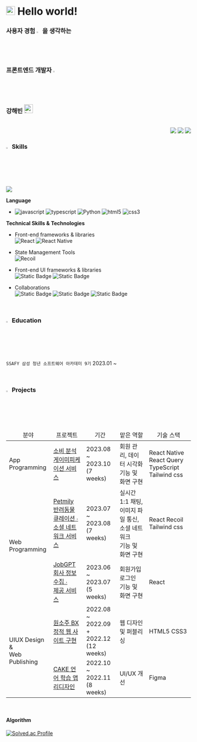 <!--인사-->
<h1><img src="https://github.com/TheDudeThatCode/TheDudeThatCode/blob/master/Assets/Earth.gif" width="24px">  Hello world!</h1>
<!--소개-->
<h3><b>사용자 경험 <img src="https://raw.githubusercontent.com/Tarikul-Islam-Anik/Animated-Fluent-Emojis/master/Emojis/Hand%20gestures/Backhand%20Index%20Pointing%20Left%20Medium-Light%20Skin%20Tone.png" alt="Backhand Index Pointing Left Medium-Light Skin Tone" width="2.35%" /></b> 을 생각하는 <br>
  <b>  프론트엔드 개발자</b> <img src="https://raw.githubusercontent.com/Tarikul-Islam-Anik/Animated-Fluent-Emojis/master/Emojis/Hand%20gestures/Eyes.png" alt="Eyes" width="2.35%" /> <br>
  강해빈 <img src="https://raw.githubusercontent.com/Tarikul-Islam-Anik/Animated-Fluent-Emojis/master/Emojis/Smilies/Love%20Letter.png" alt="Love Letter" width="24" height="24" /></h3><br>

<!--링크-->
<div align="end">
    <a target="_blank" href="https://velog.io/@kanghaeven"><img src="https://img.shields.io/badge/Velog-20C997.svg?style=for-the-badge&logo=Velog&logoColor=white" /></a>
<!--     <a target="_blank" href="https://jet-magnesium-b5a.notion.site/PORTFOLIO-e0b89103ba144876925dd29155dc700c?pvs=4"><img src="https://img.shields.io/badge/notion-%23000000.svg?&style=for-the-badge&logo=notion&logoColor=white" /></a> -->
    <a target="_blank" href="mailto:aubrienid@naver.com"><img src="https://img.shields.io/badge/Naver-03C75A.svg?style=for-the-badge&logo=Naver&logoColor=white" /></a>
    <a target="_blank" href="mailto:meerhae@gmail.com"><img src="https://img.shields.io/badge/-Gmail-D14836?style=for-the-badge&logo=Gmail&logoColor=white"></a>  
</div>

<!--기술 스택-->

### <img src="https://raw.githubusercontent.com/Tarikul-Islam-Anik/Animated-Fluent-Emojis/master/Emojis/Hand%20gestures/Mechanical%20Arm.png" alt="Mechanical Arm" width="2.3%" /> Skills

<a href="https://github.com/kanghaeven/github-readme-stats"><img align="center" src="https://github-readme-stats.vercel.app/api/top-langs/?username=kanghaeven&layout=compact&theme=buefy&hide_border=true" /></a>

**Language**<br>

- ![javascript](https://img.shields.io/badge/JavaScript-F7DF1E.svg?style=flat-squaree&logo=javascript&logoColor=black)
  ![typescript](https://img.shields.io/badge/TypeScript-3178C6.svg?style=flat-squaree&logo=typescript&logoColor=white)
  ![Python](https://img.shields.io/badge/python-3670A0?style=flat-squaree&logo=python&logoColor=white)
  ![html5](https://img.shields.io/badge/HTML5-E34F26.svg?style=flat-squaree&logo=html5&logoColor=white)
  ![css3](https://img.shields.io/badge/CSS3-1572B6.svg?style=flat-squaree&logo=css3&logoColor=white)

**Technical Skills & Technologies** <br>

- Front-end frameworks & libraries <br>
  ![React](https://img.shields.io/badge/React-61DAFB.svg?style=flat-squaree&logo=React&logoColor=black)
  ![React Native](https://img.shields.io/badge/React_Native-61DAFB.svg?style=flat-squaree&logo=React&logoColor=black)

- State Management Tools <br>
  ![Recoil](https://img.shields.io/badge/Recoil-3578E5.svg?style=flat-squaree&logo=recoil&logoColor=white)

- Front-end UI frameworks & libraries <br>
  ![Static Badge](https://img.shields.io/badge/tailwindcss-06B6D4?logo=tailwindcss&logoColor=white)
  ![Static Badge](https://img.shields.io/badge/bootstrap-7952B3?logo=bootstrap&logoColor=white)

- Collaborations <br>
  ![Static Badge](https://img.shields.io/badge/figma-F24E1E?logo=figma&logoColor=white)
  ![Static Badge](https://img.shields.io/badge/notion-000000?logo=notion)
  ![Static Badge](https://img.shields.io/badge/jira-0052CC?logo=jira)



<br>

</div>

### <img src="https://raw.githubusercontent.com/Tarikul-Islam-Anik/Animated-Fluent-Emojis/master/Emojis/Hand%20gestures/Writing%20Hand%20Medium-Light%20Skin%20Tone.png" alt="Writing Hand Medium-Light Skin Tone" width="2.3%" /> Education

`SSAFY 삼성 청년 소프트웨어 아카데미 9기` 2023.01 ~

<br>

<!--프로젝트-->

### <img src="https://raw.githubusercontent.com/Tarikul-Islam-Anik/Animated-Fluent-Emojis/master/Emojis/Hand%20gestures/Folded%20Hands%20Medium-Light%20Skin%20Tone.png" alt="Folded Hands Medium-Light Skin Tone" width="2.3%" /> Projects

<table>
   <thead>
     <tr style="text-align: center;">
       <td>분야</td>
       <td>프로젝트</td>
       <td>기간</td>
       <td>맡은 역할</td>
       <td>기술 스택</td>
     </tr>
   </thead>
   <tbody>
     <tr>
       <td rowspan="1">App Programming</td>
       <td><a href="">소비 분석 게이미피케이션 서비스</a></td>
       <td>2023.08 ~ 2023.10 <br>(7 weeks)</td>
       <td>회원 관리, 데이터 시각화 기능 및 화면 구현</td>
       <td>React Native React Query TypeScript Tailwind css</td>
     </tr>
     <tr>
       <td rowspan="2">Web Programming</td>
       <td><a href="https://github.com/kanghaeven/Petmily">Petmily<br>반려동물 큐레이션 ∙ <br>소셜 네트워크 서비스</a></td>
       <td>2023.07 ~ 2023.08 <br>(7 weeks)</td>
       <td>실시간 1:1 채팅, <br>이미지 파일 통신, <br>소셜 네트워크 <br>기능 및 화면 구현</td>
       <td>React Recoil Tailwind css</td>
     </tr>
     <tr>
       <td><a href="https://github.com/JobGPT/JobGPT">JobGPT <br>회사 정보 수집 ∙ <br>제공 서비스</td>
       <td>2023.06 ~ 2023.07 <br>(5 weeks)</td>
       <td>회원가입 로그인 <br>기능 및 화면 구현</td>
       <td>React</td>
     </tr>
     <tr>
       <td rowspan="2">UIUX Design & <br>Web Publishing</td>
       <td><a href="https://github.com/kanghaeven/WONSOJU_BX">원소주 BX <br>정적 웹 사이트 구현</a></td>
       <td>2022.08 ~ 2022.09 <br>+ 2022.12 (12 weeks)</td>
       <td>웹 디자인 및 퍼블리싱</td>
       <td>HTML5 CSS3</td>
     </tr>
     <tr>
       <td><a href="https://www.behance.net/gallery/158137833/Cake-Redesign-language-learning-social-app">CAKE 언어 학습 앱 <br>리디자인</a></td>
       <td>2022.10 ~ 2022.11 <br>(8 weeks)</td>
       <td>UI/UX 개선</td>
       <td>Figma</td>
     </tr>
  </tbody>
</table>
         
<br>

#### Algorithm

[![Solved.ac Profile](http://mazassumnida.wtf/api/generate_badge?boj=goqls10602)](https://solved.ac/goqls10602/)
